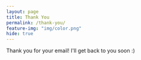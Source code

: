 ```yaml
---
layout: page
title: Thank You
permalink: /thank-you/
feature-img: "img/color.png"
hide: true
---
```


Thank you for your email! I'll get back to you soon :)
